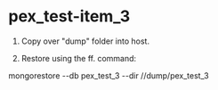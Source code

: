 # pex_test-item_3

1. Copy over "dump" folder into host.

2. Restore using the ff. command:

mongorestore --db pex_test_3 --dir /<preceding path>/dump/pex_test_3
